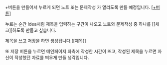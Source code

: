 

+버튼을 만들어서 누르게 되면 노트 또는 문제작성 가 열리도록 만들 예정입니다.
[[+버튼]](https://github.com/SeeSawm01/java-practice-04-2019012612/blob/main/Mid-Term%20test/%2B%EB%B2%84%ED%8A%BC.md)

누르는 순간 Idea처럼 제목을 입력하는 구간이 나오고 노트와 문제작성 중 하나를 [[체크]]하도록 만들고 싶습니다. 

제목을 쓰고 저장을 하면 생성됩니다.[[제목]]



또 저장 버튼을 누르면 메인페이지 좌측에 작성한 시간이 뜨고, 작성된 제목을 누르면 자신이 작성했던 자료를 띄우게 만들 생각입니다.
